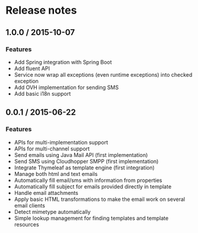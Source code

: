 # Release notes


[issues]: https://github.com/groupe-sii/ogham/issues?state=closed
[github-report]: github-report.html



## 1.0.0 / 2015-10-07

### Features

- Add Spring integration with Spring Boot
- Add fluent API
- Service now wrap all exceptions (even runtime exceptions) into checked exception
- Add OVH implementation for sending SMS
- Add basic i18n support


## 0.0.1 / 2015-06-22

### Features

- APIs for multi-implementation support
- APIs for multi-channel support
- Send emails using Java Mail API (first implementation)
- Send SMS using Cloudhopper SMPP (first implementation)
- Integrate Thymeleaf as template engine (first integration)
- Manage both html and text emails
- Automatically fill email/sms with information from properties
- Automatically fill subject for emails provided directly in template
- Handle email attachments
- Apply basic HTML transformations to make the email work on several email clients
- Detect mimetype automatically
- Simple lookup management for finding templates and template resources